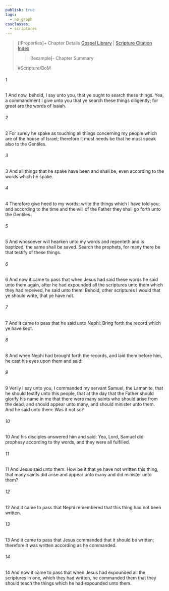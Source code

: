 ```yaml
---
publish: true
tags:
  - no-graph
cssclasses:
  - scriptures
---
```

>[!Properties]+ Chapter Details
>[Gospel Library](https://churchofjesuschrist.org/study/scriptures/bofm/3-ne/23?lang=eng)    |    [Scripture Citation Index](https://scriptures.byu.edu/#0d717::c0d717)
>>[!example]- Chapter Summary
>> 
> 
>
>#Scripture/BoM
###### 1
1 And now, behold, I say unto you, that ye ought to search these things. Yea, a commandment I give unto you that ye search these things diligently; for great are the words of Isaiah.
###### 2
2 For surely he spake as touching all things concerning my people which are of the house of Israel; therefore it must needs be that he must speak also to the Gentiles.
###### 3
3 And all things that he spake have been and shall be, even according to the words which he spake.
###### 4
4 Therefore give heed to my words; write the things which I have told you; and according to the time and the will of the Father they shall go forth unto the Gentiles.
###### 5
5 And whosoever will hearken unto my words and repenteth and is baptized, the same shall be saved. Search the prophets, for many there be that testify of these things.
###### 6
6 And now it came to pass that when Jesus had said these words he said unto them again, after he had expounded all the scriptures unto them which they had received, he said unto them: Behold, other scriptures I would that ye should write, that ye have not.
###### 7
7 And it came to pass that he said unto Nephi: Bring forth the record which ye have kept.
###### 8
8 And when Nephi had brought forth the records, and laid them before him, he cast his eyes upon them and said:
###### 9
9 Verily I say unto you, I commanded my servant Samuel, the Lamanite, that he should testify unto this people, that at the day that the Father should glorify his name in me that there were many saints who should arise from the dead, and should appear unto many, and should minister unto them. And he said unto them: Was it not so?
###### 10
10 And his disciples answered him and said: Yea, Lord, Samuel did prophesy according to thy words, and they were all fulfilled.
###### 11
11 And Jesus said unto them: How be it that ye have not written this thing, that many saints did arise and appear unto many and did minister unto them?
###### 12
12 And it came to pass that Nephi remembered that this thing had not been written.
###### 13
13 And it came to pass that Jesus commanded that it should be written; therefore it was written according as he commanded.
###### 14
14 And now it came to pass that when Jesus had expounded all the scriptures in one, which they had written, he commanded them that they should teach the things which he had expounded unto them.
